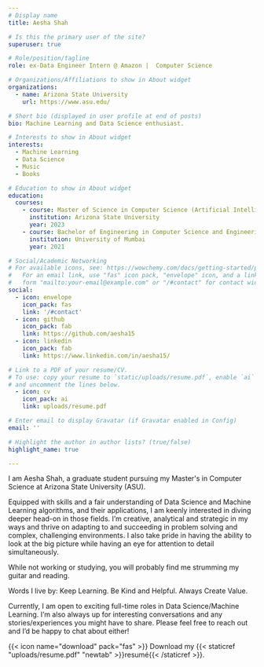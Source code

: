 ```yaml
---
# Display name
title: Aesha Shah

# Is this the primary user of the site?
superuser: true

# Role/position/tagline
role: ex-Data Engineer Intern @ Amazon |  Computer Science

# Organizations/Affiliations to show in About widget
organizations:
  - name: Arizona State University
    url: https://www.asu.edu/

# Short bio (displayed in user profile at end of posts)
bio: Machine Learning and Data Science enthusiast.

# Interests to show in About widget
interests:
  - Machine Learning
  - Data Science
  - Music
  - Books

# Education to show in About widget
education:
  courses:
    - course: Master of Science in Computer Science (Artificial Intelligence)
      institution: Arizona State University
      year: 2023
    - course: Bachelor of Engineering in Computer Science and Engineering
      institution: University of Mumbai
      year: 2021

# Social/Academic Networking
# For available icons, see: https://wowchemy.com/docs/getting-started/page-builder/#icons
#   For an email link, use "fas" icon pack, "envelope" icon, and a link in the
#   form "mailto:your-email@example.com" or "/#contact" for contact widget.
social:
  - icon: envelope
    icon_pack: fas
    link: '/#contact'
  - icon: github
    icon_pack: fab
    link: https://github.com/aesha15
  - icon: linkedin
    icon_pack: fab
    link: https://www.linkedin.com/in/aesha15/

# Link to a PDF of your resume/CV.
# To use: copy your resume to `static/uploads/resume.pdf`, enable `ai` icons in `params.toml`,
# and uncomment the lines below.
  - icon: cv
    icon_pack: ai
    link: uploads/resume.pdf

# Enter email to display Gravatar (if Gravatar enabled in Config)
email: ''

# Highlight the author in author lists? (true/false)
highlight_name: true

---
```




I am Aesha Shah, a graduate student pursuing my Master's in Computer Science at Arizona State University (ASU).

Equipped with skills and a fair understanding of Data Science and Machine Learning algorithms, and their applications, I am keenly interested in diving deeper head-on in those fields. I’m creative, analytical and strategic in my ways and thrive on adapting to and succeeding in problem solving and complex, challenging environments. I also take pride in having the ability to look at the big picture while having an eye for attention to detail simultaneously.

While not working or studying, you will probably find me strumming my guitar and reading.

Words I live by: Keep Learning. Be Kind and Helpful. Always Create Value.

Currently, I am open to exciting full-time roles in Data Science/Machine Learning. I’m also always up for interesting conversations and any stories/experiences you might have to share. Please feel free to reach out and I’d be happy to chat about either!





{{< icon name="download" pack="fas" >}} Download my {{< staticref "uploads/resume.pdf" "newtab" >}}resumé{{< /staticref >}}.

